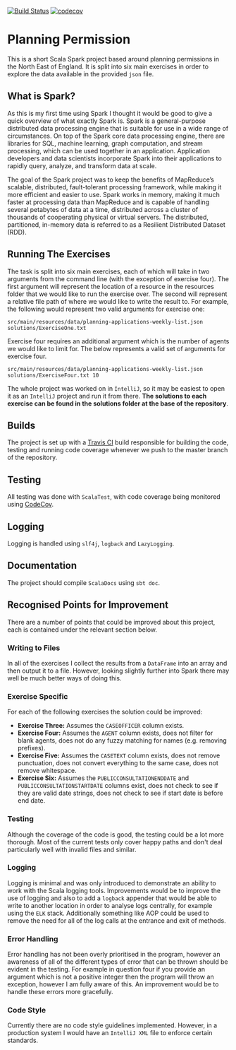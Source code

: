 [![Build Status](https://travis-ci.com/JamesCollerton/Planning_Permission.svg?branch=master)](https://travis-ci.com/JamesCollerton/Planning_Permission)
[![codecov](https://codecov.io/gh/JamesCollerton/Planning_Permission/branch/master/graph/badge.svg)](https://codecov.io/gh/JamesCollerton/Planning_Permission)

# Planning Permission

This is a short Scala Spark project based around planning permissions in the North East of England. It is split into six main exercises in order to explore the data available in the provided `json` file.

## What is Spark?

As this is my first time using Spark I thought it would be good to give a quick overview of what exactly Spark is. Spark is a general-purpose distributed data processing engine that is suitable for use in a wide range of circumstances. On top of the Spark core data processing engine, there are libraries for SQL, machine learning, graph computation, and stream processing, which can be used together in an application. Application developers and data scientists incorporate Spark into their applications to rapidly query, analyze, and transform data at scale. 

The goal of the Spark project was to keep the benefits of MapReduce’s scalable, distributed, fault-tolerant processing framework, while making it more efficient and easier to use. Spark works in memory, making it much faster at processing data than MapReduce and is capable of handling several petabytes of data at a time, distributed across a cluster of thousands of cooperating physical or virtual servers. The distributed, partitioned, in-memory data is referred to as a Resilient Distributed Dataset (RDD).

## Running The Exercises

The task is split into six main exercises, each of which will take in two arguments from the command line (with the exception of exercise four). The first argument will represent the location of a resource in the resources folder that we would like to run the exercise over. The second will represent a relative file path of where we would like to write the result to. For example, the following would represent two valid arguments for exercise one:

```
src/main/resources/data/planning-applications-weekly-list.json solutions/ExerciseOne.txt
```

Exercise four requires an additional argument which is the number of agents we would like to limit for. The below represents a valid set of arguments for exercise four.

```
src/main/resources/data/planning-applications-weekly-list.json solutions/ExerciseFour.txt 10
```

The whole project was worked on in `IntelliJ`, so it may be easiest to open it as an `IntelliJ` project and run it from there. **The solutions to each exercise can be found in the solutions folder at the base of the repository**.

## Builds

The project is set up with a [Travis CI](https://travis-ci.com/JamesCollerton/Planning_Permission) build responsible for building the code, testing and running code coverage whenever we push to the master branch of the repository.

## Testing

All testing was done with `ScalaTest`, with code coverage being monitored using [CodeCov](https://codecov.io/gh/JamesCollerton/Planning_Permission).

## Logging

Logging is handled using `slf4j`, `logback` and `LazyLogging`.

## Documentation

The project should compile `ScalaDocs` using `sbt doc`.

## Recognised Points for Improvement

There are a number of points that could be improved about this project, each is contained under the relevant section below.

### Writing to Files

In all of the exercises I collect the results from a `DataFrame` into an array and then output it to a file. However, looking slightly further into Spark there may well be much better ways of doing this.

### Exercise Specific

For each of the following exercises the solution could be improved:

- **Exercise Three:** Assumes the `CASEOFFICER` column exists.
- **Exercise Four:** Assumes the `AGENT` column exists, does not filter for blank agents, does not do any fuzzy matching for names (e.g. removing prefixes).
- **Exercise Five:** Assumes the `CASETEXT` column exists, does not remove punctuation, does not convert everything to the same case, does not remove whitespace.
- **Exercise Six:** Assumes the `PUBLICCONSULTATIONENDDATE` and `PUBLICCONSULTATIONSTARTDATE` columns exist, does not check to see if they are valid date strings, does not check to see if start date is before end date.

### Testing

Although the coverage of the code is good, the testing could be a lot more thorough. Most of the current tests only cover happy paths and don't deal particularly well with invalid files and similar.

### Logging

Logging is minimal and was only introduced to demonstrate an ability to work with the Scala logging tools. Improvements would be to improve the use of logging and also to add a `logback` appender that would be able to write to another location in order to analyse logs centrally, for example using the `ELK` stack. Additionally something like AOP could be used to remove the need for all of the log calls at the entrance and exit of methods.

### Error Handling

Error handling has not been overly prioritised in the program, however an awareness of all of the different types of error that can be thrown should be evident in the testing. For example in question four if you provide an argument which is not a positive integer then the program will throw an exception, however I am fully aware of this. An improvement would be to handle these errors more gracefully. 

### Code Style

Currently there are no code style guidelines implemented. However, in a production system I would have an `IntelliJ XML` file to enforce certain standards.
